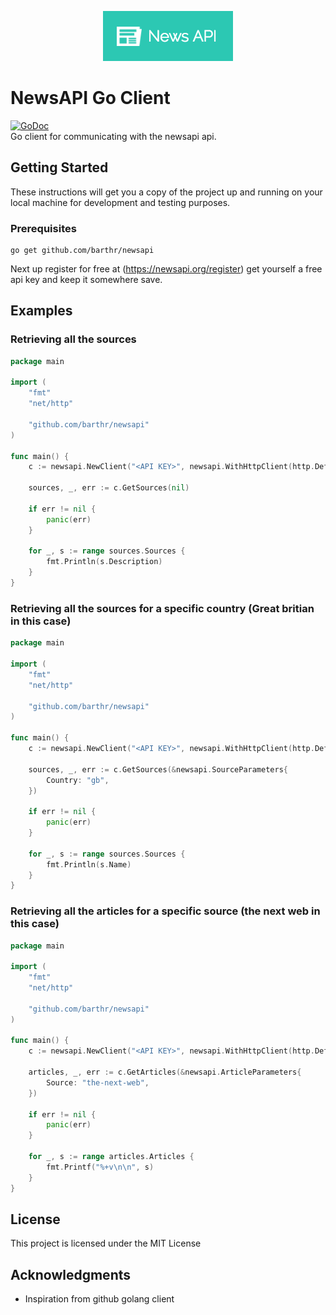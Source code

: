 <p align="center">
    <img src ="logo.png"></img>
</p>

# NewsAPI Go Client

[![GoDoc](https://godoc.org/github.com/golang/gddo?status.svg)](http://godoc.org/github.com/barthr/newsapi)    
Go client for communicating with the newsapi api.

## Getting Started

These instructions will get you a copy of the project up and running on your local machine for development and testing purposes.

### Prerequisites

```
go get github.com/barthr/newsapi
```

Next up register for free at (https://newsapi.org/register) get yourself a free api key and keep it somewhere save.


## Examples

### Retrieving all the sources

```go
package main

import (
	"fmt"
	"net/http"

	"github.com/barthr/newsapi"
)

func main() {
	c := newsapi.NewClient("<API KEY>", newsapi.WithHttpClient(http.DefaultClient))

	sources, _, err := c.GetSources(nil)

	if err != nil {
		panic(err)
	}

	for _, s := range sources.Sources {
		fmt.Println(s.Description)
	}
}
```

### Retrieving all the sources for a specific country (Great britian in this case)

```go
package main

import (
	"fmt"
	"net/http"

	"github.com/barthr/newsapi"
)

func main() {
	c := newsapi.NewClient("<API KEY>", newsapi.WithHttpClient(http.DefaultClient))

	sources, _, err := c.GetSources(&newsapi.SourceParameters{
		Country: "gb",
	})

	if err != nil {
		panic(err)
	}

	for _, s := range sources.Sources {
		fmt.Println(s.Name)
	}
}
```

### Retrieving all the articles for a specific source (the next web in this case)

```go
package main

import (
	"fmt"
	"net/http"

	"github.com/barthr/newsapi"
)

func main() {
	c := newsapi.NewClient("<API KEY>", newsapi.WithHttpClient(http.DefaultClient))

	articles, _, err := c.GetArticles(&newsapi.ArticleParameters{
		Source: "the-next-web",
	})

	if err != nil {
		panic(err)
	}

	for _, s := range articles.Articles {
		fmt.Printf("%+v\n\n", s)
	}
}
```


## License

This project is licensed under the MIT License

## Acknowledgments

* Inspiration from github golang client
